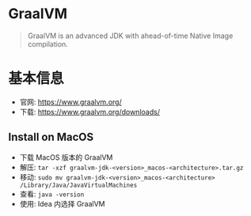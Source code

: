 # GraalVM

> GraalVM is an advanced JDK with ahead-of-time Native Image compilation.

# 基本信息

- 官网: https://www.graalvm.org/
- 下载: https://www.graalvm.org/downloads/

## Install on MacOS

- 下载 MacOS 版本的 GraalVM
- 解压: `tar -xzf graalvm-jdk-<version>_macos-<architecture>.tar.gz`
- 移动: `sudo mv graalvm-jdk-<version>_macos-<architecture> /Library/Java/JavaVirtualMachines`
- 查看: `java -version`
- 使用: Idea 内选择 GraalVM


